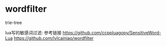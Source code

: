 # wordfilter

trie-tree

lua写的敏感词过滤:
参考链接
https://github.com/ccppluagopy/SensitiveWord-Lua
https://github.com/lvlcainiao/wordfilter

